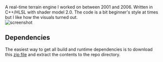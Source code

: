 A real-time terrain engine I worked on between 2001 and 2006. Written in C++/HLSL with shader model 2.0. The code is a bit beginner's style at times but I like how the visuals turned out.  
![screenshot](https://github.com/yousernaym/landscape/releases/download/1.0.0/scrshot.jpg)

## Dependencies
The easiest way to get all build and runtime dependencies is to download this [zip file](https://github.com/yousernaym/landscape/releases/download/1.0.0/Dependencies.zip) and extract the contents to the repo directory.